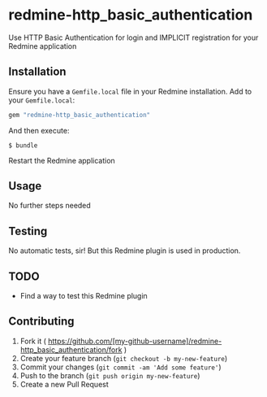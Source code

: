 # redmine-http_basic_authentication

Use HTTP Basic Authentication for login and IMPLICIT registration for your Redmine application

## Installation

Ensure you have a `Gemfile.local` file in your Redmine installation. Add to your `Gemfile.local`:

```ruby
gem "redmine-http_basic_authentication"
```

And then execute:

```
$ bundle
```

Restart the Redmine application

## Usage

No further steps needed

## Testing

No automatic tests, sir! But this Redmine plugin is used in production.

## TODO

* Find a way to test this Redmine plugin

## Contributing

1. Fork it ( https://github.com/[my-github-username]/redmine-http_basic_authentication/fork )
2. Create your feature branch (`git checkout -b my-new-feature`)
3. Commit your changes (`git commit -am 'Add some feature'`)
4. Push to the branch (`git push origin my-new-feature`)
5. Create a new Pull Request
